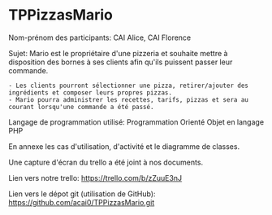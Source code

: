 # TPPizzasMario

Nom-prénom des participants: CAI Alice, CAI Florence

Sujet: Mario est le propriétaire d'une pizzeria et souhaite mettre à disposition des bornes à ses clients afin qu'ils puissent passer leur commande.

    - Les clients pourront sélectionner une pizza, retirer/ajouter des ingrédients et composer leurs propres pizzas.
    - Mario pourra administrer les recettes, tarifs, pizzas et sera au courant lorsqu'une commande a été passé.

Langage de programmation utilisé:
Programmation Orienté Objet en langage PHP

En annexe les cas d'utilisation, d'activité et le diagramme de classes.

Une capture d'écran du trello a été joint à nos documents.

Lien vers notre trello: https://trello.com/b/zZuuE3nJ

Lien vers le dépot git (utilisation de GitHub): https://github.com/acai0/TPPizzasMario.git

